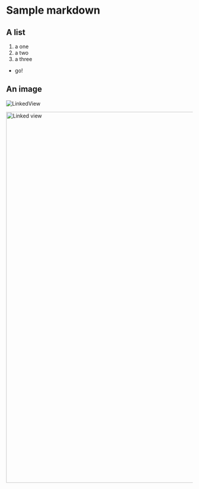 # Sample markdown

## A list

1. a one
2. a two
3. a three
* go!

## An image

![LinkedView](/no/kantega/llm/markdown/linked-views.png)

<img src="/no/kantega/llm/markdown/linked-views.png" alt="Linked view" width="1000"/>
